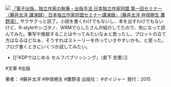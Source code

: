 
[![](https://images-fe.ssl-images-amazon.com/images/I/41%2BEoiHhSeL._SL160_.jpg)](http://www.amazon.co.jp/exec/obidos/ASIN/B013G98G2K/choiyaki81-22/ref=nosim)
[『電子出版、独立作家の執筆・出版手法 日本独立作家同盟 第一回セミナー〈藤井太洋 講演録〉 日本独立作家同盟セミナー講演録』（藤井太洋 仲俣暁生 鷹野凌）](http://www.amazon.co.jp/exec/obidos/ASIN/B013G98G2K/choiyaki81-22/ref=nosim)
サクサクっと読了。小説を書くわけでもないし、本を出すわけでもないけど、R-styleやシゴタノ、WRMでらしたさんが紹介してたので、気になって読んでみた。筆写や推敲することはやってみたいなぁと思ったし、プロットの立て方はなるほどなぁ、そうすればストーリーを作っていきやすいかも、と思った。ブログ書くときにいくつか試してみたい。

- [[『KDPではじめる セルフパブリッシング』（倉下 忠憲）]]

#文章 #出版 

著者： #藤井太洋 #仲俣暁生 #鷹野凌 
出版社： #ボイジャー
発行：2015
